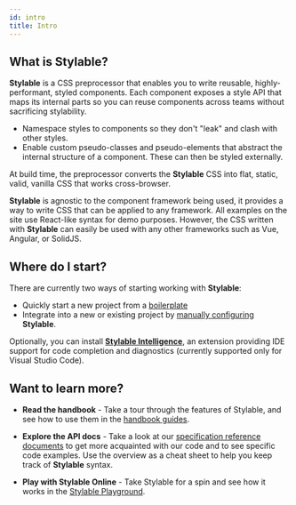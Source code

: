 ```yaml
---
id: intro
title: Intro
---
```


## What is Stylable?

**Stylable** is a CSS preprocessor that enables you to write reusable, highly-performant, styled components. Each component exposes a style API that maps its internal parts so you can reuse components across teams without sacrificing stylability.

- Namespace styles to components so they don't "leak" and clash with other styles.
- Enable custom pseudo-classes and pseudo-elements that abstract the internal structure of a component. These can then be styled externally.

At build time, the preprocessor converts the **Stylable** CSS into flat, static, valid, vanilla CSS that works cross-browser.

**Stylable** is agnostic to the component framework being used, it provides a way to write CSS that can be applied to any framework. All examples on the site use React-like syntax for demo purposes. However, the CSS written with **Stylable** can easily be used with any other frameworks such as Vue, Angular, or SolidJS.

## Where do I start?

There are currently two ways of starting working with **Stylable**:

- Quickly start a new project from a [boilerplate](./boilerplate)
- Integrate into a new or existing project by [manually configuring](./manual-integration) **Stylable**.

Optionally, you can install [**Stylable Intelligence**](./tooling/stylable-intelligence.md), an extension providing IDE support for code completion and diagnostics (currently supported only for Visual Studio Code).

## Want to learn more?

- **Read the handbook** - Take a tour through the features of Stylable, and see how to use them in the [handbook guides](../guides/handbook/intro).

- **Explore the API docs** - Take a look at our [specification reference documents](../references/cheatsheet.mdx) to get more acquainted with our code and to see specific code examples. Use the overview as a cheat sheet to help you keep track of **Stylable** syntax.

- **Play with Stylable Online** - Take Stylable for a spin and see how it works in the [Stylable Playground](../../playground/).
